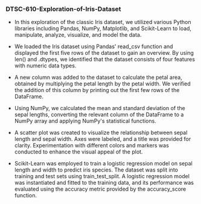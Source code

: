 ### DTSC-610-Exploration-of-Iris-Dataset

* In this exploration of the classic Iris dataset, we utilized various Python libraries including Pandas, NumPy, Matplotlib, and Scikit-Learn to load, manipulate, analyze, visualize, and model the data.

* We loaded the Iris dataset using Pandas' read_csv function and displayed the first five rows of the dataset to gain an overview. By using len() and .dtypes, we identified that the dataset consists of four features with numeric data types.

* A new column was added to the dataset to calculate the petal area, obtained by multiplying the petal length by the petal width. We verified the addition of this column by printing out the first few rows of the DataFrame.

* Using NumPy, we calculated the mean and standard deviation of the sepal lengths, converting the relevant column of the DataFrame to a NumPy array and applying NumPy's statistical functions.

* A scatter plot was created to visualize the relationship between sepal length and sepal width. Axes were labeled, and a title was provided for clarity. Experimentation with different colors and markers was conducted to enhance the visual appeal of the plot.

* Scikit-Learn was employed to train a logistic regression model on sepal length and width to predict iris species. The dataset was split into training and test sets using train_test_split. A logistic regression model was instantiated and fitted to the training data, and its performance was evaluated using the accuracy metric provided by the accuracy_score function.
